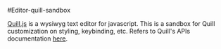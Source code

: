 #Editor-quill-sandbox

[Quill.js](https://quilljs.com "Quill Website") is a wysiwyg text editor for javascript. This is a sandbox for Quill customization on styling, keybinding, etc. Refers to Quill's APIs documentation [here](https://quilljs.com/docs/api/ "Api Doc"). 
